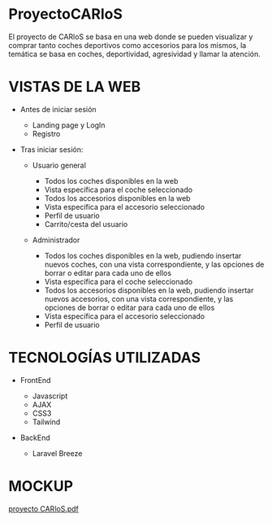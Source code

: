 # ProyectoCARloS
El proyecto de CARloS se basa en una web donde se pueden visualizar y comprar tanto coches deportivos como accesorios para los mismos, la temática se basa en coches, deportividad, agresividad y llamar la atención.

# VISTAS DE LA WEB

  - Antes de iniciar sesión  
    - Landing page y LogIn
    - Registro

  - Tras iniciar sesión:
    - Usuario general
      - Todos los coches disponibles en la web
      - Vista específica para el coche seleccionado
      - Todos los accesorios disponibles en la web
      - Vista específica para el accesorio seleccionado
      - Perfil de usuario
      - Carrito/cesta del usuario

    - Administrador
      - Todos los coches disponibles en la web, pudiendo insertar nuevos coches, con una vista correspondiente,
        y las opciones de borrar o editar para cada uno de ellos
      - Vista específica para el coche seleccionado
      - Todos los accesorios disponibles en la web, pudiendo insertar nuevos accesorios, con una vista correspondiente,
        y las opciones de borrar o editar para cada uno de ellos
      - Vista específica para el accesorio seleccionado
      - Perfil de usuario
  
 # TECNOLOGÍAS UTILIZADAS
 
  - FrontEnd
    - Javascript
    - AJAX
    - CSS3
    - Tailwind
      
  - BackEnd
    - Laravel Breeze

 # MOCKUP
[proyecto CARloS.pdf](https://github.com/CarlosMansoPerez/ProyectoCARloS/files/11157819/proyecto.CARloS.pdf)

